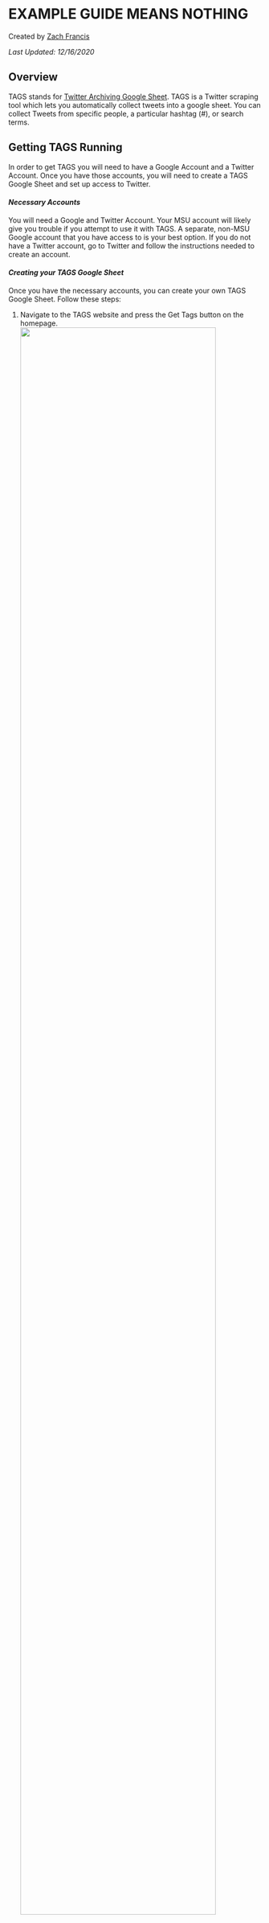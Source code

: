# EXAMPLE GUIDE MEANS NOTHING

Created by [Zach Francis](https://redfeather.dev/)

*Last Updated: 12/16/2020*

## Overview
TAGS stands for [Twitter Archiving Google Sheet](https://tags.hawksey.info/get-tags/). TAGS is a Twitter scraping tool which lets you automatically collect tweets into a google sheet. You can collect Tweets from specific people, a particular hashtag (#), or search terms.


## Getting TAGS Running
In order to get TAGS you will need to have a Google Account and a Twitter Account. Once you have those accounts, you will need to create a TAGS Google Sheet and set up access to Twitter.

#### *Necessary Accounts*
You will need a Google and Twitter Account. Your MSU account will likely give you trouble if you attempt to use it with TAGS. A separate, non-MSU Google account that you have access to is your best option. If you do not have a Twitter account, go to Twitter and follow the instructions needed to create an account.

#### *Creating your TAGS Google Sheet*
Once you have the necessary accounts, you can create your own TAGS Google Sheet. Follow these steps:
1. Navigate to the TAGS website and press the Get Tags button on the homepage.<img src="img/tags/TAGS_1.png" width="90%">
2. You'll have the option to select between TAGS v6.0 and TAGS v6.1. Unless you are familiar with version 6.0 already, then we recommend clicking on version TAGS 6.1. <img src="img/tags/TAGS_2.png" width="90%">
3. Clicking TAGS v6.1  will push your google account to ask you if you want to make a copy of the TAGS Google sheet. Click the make a copy. This will create a copy of TAGS in your Google Account as a Google Sheet.<img src="img/tags/TAGS_3.png" width="90%">

#### *Setting Up Twitter and Google Access*
In order to start collecting tweets, you will have to give your Google Sheet access to your Twitter. Here are the steps:
1. Select the the TAGS tab in your Menu bar and click Setup Twitter Access <img src="img/tags/TAGS_5.png" width="90%">
2. A pop-up will appear asking you how you would like to set up Twitter authorization. Press **Easy Setup** and follow the prompts. <img src="img/tags/TAGS_7.png" width="90%">
  - At some point you will likely be asked to sign into Twitter - do so.
  - Google will ask you if you want to allow TAGS and Twitter to have access to your account. Grant them that access.
    - If you have authorization problems and get a page saying “This app isn’t verified”, you can continue to use TAGS by clicking on Advanced Settings and authorizing TAGS anyways.
  - Once you have Twitter and Google access setup, you may now start using TAGS

## Using TAGS
Once you have given all of the proper permissions to TAGS, all you need to do is set up your search parameters and run the script. You may then download your data to begin your analysis.

#### *Entering Search Terms*
- In the 9th row of TAGS, you may enter search terms.
  - You may enter any search term into the search box, and any tweets containing that search term will appear.
  - You may scrape all tweets for a particular hashtag by typing in “#yoursearchterm”
  - You may scrape tweets from particular people or tweets sent to particular people using their username in the following formats: “from:username”; or “to:username” <img src="img/tags/TAGS_9.png" width="90%">
- Alternatively, you may scrape favorited tweets or statuses instead of tweets by using the advanced settings (see next section).

#### *Advanced Settings for Your Search*
There are several advanced setting options in row 13 to 17 of your TAGS sheet. These functions are summarized below:
- Period: This period allows you to specify how far back into the past you want to scrape tweets for (up to 7 days). Note that your search will automatically search 7 days into the past if left blank.
- Follower Count Filter: You may use this option to specify particular users who have a minimum number of followers.
- Number of Tweets: If you want to collect Tweets for a longer period of time, then you can increase this number. Experience has shown that TAGS usually meets the limit in less than a month if this is not changed.  
- Type: This specifies whether you want to use search terms to scrape tweets or if you want to scrap the favorite tweets or statuses of a particular user.

#### *Scrapping Tweets*
Once you have your search terms and settings in place, follow these steps to scrape Twitter for Tweets:
- Go to the TAGS tab and select either "Run Now!" Or "Update Archive every Hour".
  - If you want a one time dataset, select Run Now!
  - If you want to continually take data, say in preparation for some event, select Update Archive every Hour.
    - Twitter only allows you to scrape Tweets from the past 7 days. So, if you want to analyze tweets for an extended period of time, you will have to do some planning.
    - For instance, if you want to analyze tweets before and after a political event, you could set up TAGS to scrape tweets beforehand. But, be sure to keep an eye on whether or not your TAGS sheet has reached your tweet limit before the event is over. <img src="img/tags/TAGS_10.png" width="90%">
- After running TAGS, tweets that meet your criteria will be found in the Archive tab at the bottom of your Google Sheet. <img src="img/tags/TAGS_11.png" width="90%">

## Downloading Your Data
Once you’ve scrapped some tweets, TAGS will provide you with a Google Sheet containing the actual Tweets, their creator, creation date and other metadata in the Archives section. Follow these steps to download your data:
1. Go to the file tab
2. Select download
3. Choose the format that you want to download your data in and click on it.
  - Excel and .csv formats will work well in Voyant. <img src="img/tags/TAGS_12.png" width="90%">

## FAQ
*How does TAGS work?*
- TAGS works by making requests for tweets (that meet your criteria) to Twitter’s Application Program InterfaceI (API). The API essentially acts as an administrator who decides whether or not to give you the Tweets that you are asking for. This means that Twitter is policing which tweets are sent to you.

*How does Twitter’s API affect my dataset?*
- There are many conditions that the Twitter API will run your request through before getting you your dataset. It is important that you consider how your dataset is made before making analyses. The following two conditions are significant in this regard:
  - The Twitter API will automatically prefer Tweets from more popular and connected users.
  - Twitter only lets you scrape Tweets within the last 6-9 days.

*If TAGS and Twitter give me a curated dataset, why are we using them?*
- While it’s true you are not getting a perfect dataset, that was never a possibility. Certain populations do not use social media and it is up to you to take all these factors into account when explaining your analysis. That being said, TAGS does provide a way to collect HUGE amounts of data from people publicly giving their opinion on issues. Using this data responsibly and correctly is extremely valuable.

*How do I use this data?*
- There are as many purposes for your data as you can imagine. You can examine the actual tweets users have submitted it, where they are from, how the tweets changed over time and so on.
There are numerous resources for learning how to visualize data including Voyant, Excel, R, Python, and Flourish. Voyant is a good option and LEADR  provides a handout.

*How do I collect useful data?*
- Much of this will be trial and error. Different search terms, hashtags and users will all greatly affect what your dataset looks like. Try to think critically about what issue you are looking into and how best to examine it with TAGS.

*My TAGS is not working or I did not get any results and want to do a new search. How do I reset?*
- The easiest way to reset TAGS is to simply create a new sheet. You may have multiple instances of TAGS running, and setting up a new sheet is much easier once you have already gone through the process.

## Assessment
By the end of this tutorial, you should have TAGS and be able to scrape for tweets in a variety of ways. This should provide you tabulated datasets that can be very large. Visualizing this data will be the next step in your analysis.

Keep in mind that how you got the data, and how you choose to visualize it will greatly affect your analysis. There are a number of ways to visualize data, but one way to analyze and visualize the textual data of TAGS is through Voyant. Check out the LEADR tutorial on this subject to learn more.

-----
### Return to [LEADR's Resources list](https://leadr-msu.github.io/)
